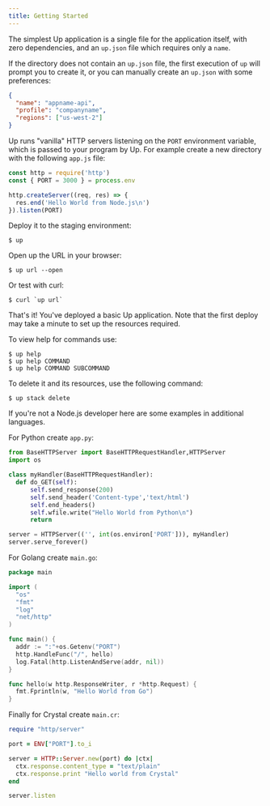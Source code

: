 ```yaml
---
title: Getting Started
---
```


The simplest Up application is a single file for the application itself, with zero dependencies, and an `up.json` file which requires only a `name`.

If the directory does not contain an `up.json` file, the first execution of `up` will prompt you to create it, or you can manually create an `up.json` with some preferences:

```json
{
  "name": "appname-api",
  "profile": "companyname",
  "regions": ["us-west-2"]
}
```

Up runs "vanilla" HTTP servers listening on the `PORT` environment variable, which is passed to your program by Up. For example create a new directory with the following `app.js` file:

```js
const http = require('http')
const { PORT = 3000 } = process.env

http.createServer((req, res) => {
  res.end('Hello World from Node.js\n')
}).listen(PORT)
```

Deploy it to the staging environment:

```
$ up
```

Open up the URL in your browser:

```
$ up url --open
```

Or test with curl:

```
$ curl `up url`
```

That's it! You've deployed a basic Up application. Note that the first deploy may take a minute to set up the resources required.

To view help for commands use:

```
$ up help
$ up help COMMAND
$ up help COMMAND SUBCOMMAND
```

To delete it and its resources, use the following command:

```
$ up stack delete
```

If you're not a Node.js developer here are some examples in additional languages.

For Python create `app.py`:

```python
from BaseHTTPServer import BaseHTTPRequestHandler,HTTPServer
import os

class myHandler(BaseHTTPRequestHandler):
  def do_GET(self):
      self.send_response(200)
      self.send_header('Content-type','text/html')
      self.end_headers()
      self.wfile.write("Hello World from Python\n")
      return

server = HTTPServer(('', int(os.environ['PORT'])), myHandler)
server.serve_forever()
```

For Golang create `main.go`:

```go
package main

import (
  "os"
  "fmt"
  "log"
  "net/http"
)

func main() {
  addr := ":"+os.Getenv("PORT")
  http.HandleFunc("/", hello)
  log.Fatal(http.ListenAndServe(addr, nil))
}

func hello(w http.ResponseWriter, r *http.Request) {
  fmt.Fprintln(w, "Hello World from Go")
}
```

Finally for Crystal create `main.cr`:

```ruby
require "http/server"

port = ENV["PORT"].to_i

server = HTTP::Server.new(port) do |ctx|
  ctx.response.content_type = "text/plain"
  ctx.response.print "Hello world from Crystal"
end

server.listen
```
